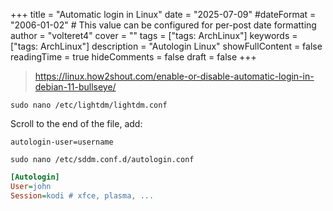 +++
title = "Automatic login in Linux"
date = "2025-07-09"
#dateFormat = "2006-01-02" # This value can be configured for per-post date formatting
author = "volteret4"
cover = ""
tags = ["tags: ArchLinux"]
keywords = ["tags: ArchLinux"]
description = "Autologin Linux"
showFullContent = false
readingTime = true
hideComments = false
draft = false
+++

> <a href="https://linux.how2shout.com/enable-or-disable-automatic-login-in-debian-11-bullseye/" class="tc-tiddlylink-external" rel="noopener noreferrer" target="_blank">https://linux.how2shout.com/enable-or-disable-automatic-login-in-debian-11-bullseye/</a>

`sudo nano /etc/lightdm/lightdm.conf`

Scroll to the end of the file, add:

`autologin-user=username`

`sudo nano /etc/sddm.conf.d/autologin.conf`

```ini fold title:example_title
[Autologin]
User=john
Session=kodi # xfce, plasma, ...
```
